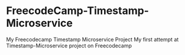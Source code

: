 # FreecodeCamp-Timestamp-Microservice
My Freecodecamp Timestamp Microservice Project
My first attempt at Timestamp-Microservice project on Freecodecamp
